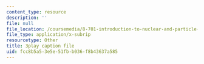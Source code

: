 ```yaml
---
content_type: resource
description: ''
file: null
file_location: /coursemedia/8-701-introduction-to-nuclear-and-particle-physics-fall-2020/fcc8b5a53e5e51fbb036f8b43637a585_hgrhfkcXlAQ.vtt
file_type: application/x-subrip
resourcetype: Other
title: 3play caption file
uid: fcc8b5a5-3e5e-51fb-b036-f8b43637a585
---
```

